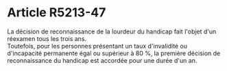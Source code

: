 # Article R5213-47

  
La décision de reconnaissance de la lourdeur du handicap fait l'objet d'un réexamen tous les trois ans.   
Toutefois, pour les personnes présentant un taux d'invalidité ou d'incapacité permanente égal ou supérieur à 80 %, la première décision de reconnaissance du handicap est accordée pour une durée d'un an.